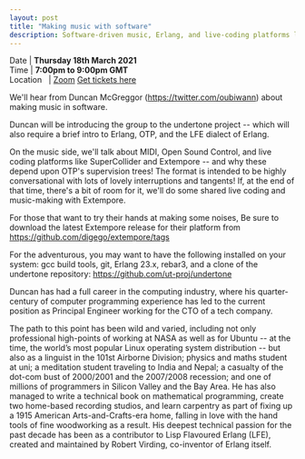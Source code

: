 ```yaml
---
layout: post
title: "Making music with software"
description: Software-driven music, Erlang, and live-coding platforms like SuperCollider and Extempore.
---
```


Date | **Thursday 18th March 2021** <br>
Time | **7:00pm to 9:00pm GMT**<br>
Location &nbsp; | [Zoom](https://zoom.us/j/91617857564?pwd=YjlMYS9TY1Y4dkhDc045OFJqdXJZZz09)
[Get tickets here](https://www.eventbrite.com/e/making-music-with-software-tickets-143811705683)

We'll hear from Duncan McGreggor (https://twitter.com/oubiwann) about making music in software.

Duncan will be introducing the group to the undertone project -- which will also require a brief intro to Erlang, OTP, and the LFE dialect of Erlang.

On the music side, we'll talk about MIDI, Open Sound Control, and live coding platforms like SuperCollider and Extempore -- and why these depend upon OTP's supervision trees! The format is intended to be highly conversational with lots of lovely interruptions and tangents! If, at the end of that time, there's a bit of room for it, we'll do some shared live coding and music-making with Extempore.

For those that want to try their hands at making some noises, Be sure to download the latest Extempore release for their platform from https://github.com/digego/extempore/tags

For the adventurous, you may want to have the following installed on your system: gcc build tools, git,  Erlang 23.x, rebar3, and a clone of the undertone repository: https://github.com/ut-proj/undertone

Duncan has had a full career in the computing industry, where his quarter-century of computer programming experience has led to the current position as Principal Engineer working for the CTO of a tech company.

The path to this point has been wild and varied, including not only professional high-points of working at NASA as well as for Ubuntu -- at the time, the world’s most popular Linux operating system distribution -- but also as a linguist in the 101st Airborne Division; physics and maths student at uni; a meditation student traveling to India and Nepal; a casualty of the dot-com bust of 2000/2001 and the 2007/2008 recession; and one of millions of programmers in Silicon Valley and the Bay Area. He has also managed to write a technical book on mathematical programming, create two home-based recording studios, and learn carpentry as part of fixing up a 1915 American Arts-and-Crafts-era home,  falling in love with the hand tools of fine woodworking as a result. His deepest technical passion for the past decade has been as a contributor to Lisp Flavoured Erlang (LFE), created and maintained by Robert Virding, co-inventor of Erlang itself.

